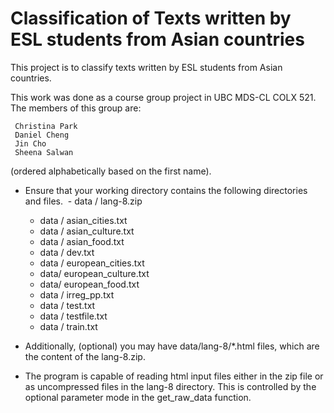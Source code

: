 # Classification of Texts written by ESL students from Asian countries 

This project is to classify texts written by ESL students from Asian countries. 

This work was done as a course group project in UBC MDS-CL COLX 521. 
The members of this group are: 

     Christina Park
     Daniel Cheng
     Jin Cho
     Sheena Salwan 
   
 (ordered alphabetically based on the first name).
 
 * Ensure that your working directory contains the following directories and files.  - data / lang-8.zip
      - data / asian_cities.txt
      - data / asian_culture.txt
      - data / asian_food.txt
      - data / dev.txt
      - data / european_cities.txt
      - data/ european_culture.txt
      - data/ european_food.txt 
      - data / irreg_pp.txt
      - data / test.txt
      - data / testfile.txt
      - data / train.txt

* Additionally, (optional) you may have data/lang-8/*.html files, which are the content of the lang-8.zip.
* The program is capable of reading html input files either in the zip file or as uncompressed files in the lang-8 directory. This is controlled by the optional parameter mode in the get_raw_data function. 
